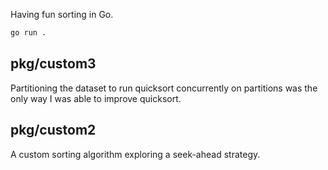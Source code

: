 Having fun sorting in Go.

```sh
go run .
```

## pkg/custom3
Partitioning the dataset to run quicksort concurrently on partitions was the only way I was able to improve quicksort. 


## pkg/custom2  
A custom sorting algorithm exploring a seek-ahead strategy.

